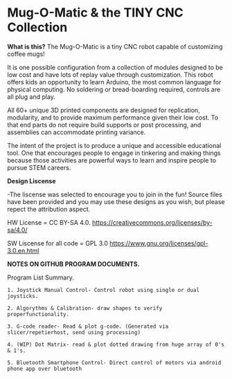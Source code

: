 # Mug-O-Matic & the TINY CNC Collection
**What is this?**
The Mug-O-Matic is a tiny CNC robot capable of customizing coffee mugs! 

It is one possible configuration from a collection of modules designed to be low cost and have lots of replay value through customization. This robot offers kids an opportunity to learn Arduino, the most common language for physical computing. No soldering or bread-boarding required, controls are all plug and play. 

All 60+ unique 3D printed components are designed for replication, modularity, and to provide maximum performance given their low cost. To that end parts do not require build supports or post processing, and assemblies can accommodate printing variance. 

The intent of the project is to produce a unique and accessible educational tool. One that encourages people to engage in tinkering and making things because those activities are powerful ways to learn and inspire people to pursue STEM careers. 


**Design Liscense**

-The liscense was selected to encourage you to join in the fun! Source files have been provided and you may use these designs as you wish, but please repect the attribution aspect. 

HW License = CC BY-SA 4.0.
https://creativecommons.org/licenses/by-sa/4.0/
        
SW Liscense for all code = GPL 3.0 
https://www.gnu.org/licenses/gpl-3.0.en.html

  

**NOTES ON GITHUB PROGRAM DOCUMENTS.**

Program List Summary.

    1. Joystick Manual Control- Control robot using single or dual joysticks.
    
    2. Algorythms & Calibration- draw shapes to verify properfunctionality.
    
    3. G-code reader- Read & plot g-code. (Generated via slicer/repetierhost, send using processing)
    
    4. (WIP) Dot Matrix- read & plot dotted drawing from huge array of 0's & 1's. 
    
    5. Bluetooth Smartphone Control- Direct control of motors via android phone app over bluetooth
    
